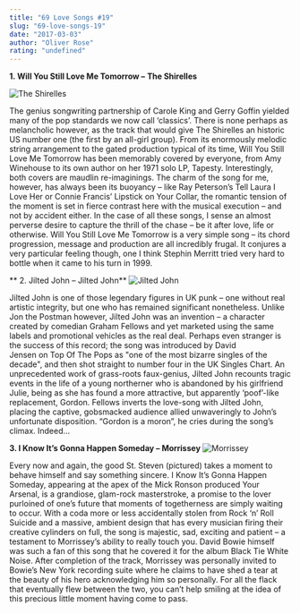 ```yaml
---
title: "69 Love Songs #19"
slug: "69-love-songs-19"
date: "2017-03-03"
author: "Oliver Rose"
rating: "undefined"
---
```


**1. Will You Still Love Me Tomorrow –** **The Shirelles**

![The Shirelles](http://pearshapedexeter.com/wp-content/uploads/2017/03/The-Shirelles-300x300.jpg)

The genius songwriting partnership of Carole King and Gerry Goffin yielded many of the pop standards we now call ‘classics’. There is none perhaps as melancholic however, as the track that would give The Shirelles an historic US number one (the first by an all-girl group). From its enormously melodic string arrangement to the gated production typical of its time, Will You Still Love Me Tomorrow has been memorably covered by everyone, from Amy Winehouse to its own author on her 1971 solo LP, Tapesty. Interestingly, both covers are maudlin re-imaginings. The charm of the song for me, however, has always been its buoyancy – like Ray Peterson’s Tell Laura I Love Her or Connie Francis’ Lipstick on Your Collar, the romantic tension of the moment is set in fierce contrast here with the musical execution – and not by accident either. In the case of all these songs, I sense an almost perverse desire to capture the thrill of the chase – be it after love, life or otherwise. Will You Still Love Me Tomorrow is a very simple song – its chord progression, message and production are all incredibly frugal. It conjures a very particular feeling though, one I think Stephin Merritt tried very hard to bottle when it came to his turn in 1999.

** 2. Jilted John – Jilted John** ![Jilted John](http://pearshapedexeter.com/wp-content/uploads/2017/03/Jilted-John-300x300.jpg)

Jilted John is one of those legendary figures in UK punk – one without real artistic integrity, but one who has remained significant nonetheless. Unlike Jon the Postman however, Jilted John was an invention – a character created by comedian Graham Fellows and yet marketed using the same labels and promotional vehicles as the real deal. Perhaps even stranger is the success of this record; the song was introduced by David Jensen on Top Of The Pops as "one of the most bizarre singles of the decade", and then shot straight to number four in the UK Singles Chart. An unprecedented work of grass-roots faux-genius, Jilted John recounts tragic events in the life of a young northerner who is abandoned by his girlfriend Julie, being as she has found a more attractive, but apparently ‘poof’-like replacement, Gordon. Fellows inverts the love-song with Jilted John, placing the captive, gobsmacked audience allied unwaveringly to John’s unfortunate disposition. “Gordon is a moron”, he cries during the song’s climax. Indeed…

**3\. I Know It’s Gonna Happen Someday – Morrissey** ![Morrissey](http://pearshapedexeter.com/wp-content/uploads/2017/03/Morrissey-300x300.png)

Every now and again, the good St. Steven (pictured) takes a moment to behave himself and say something sincere. I Know It’s Gonna Happen Someday, appearing at the apex of the Mick Ronson produced Your Arsenal, is a grandiose, glam-rock masterstroke, a promise to the lover purloined of one’s future that moments of togetherness are simply waiting to occur. With a coda more or less accidentally stolen from Rock ‘n’ Roll Suicide and a massive, ambient design that has every musician firing their creative cylinders on full, the song is majestic, sad, exciting and patient – a testament to Morrissey’s ability to really touch you. David Bowie himself was such a fan of this song that he covered it for the album Black Tie White Noise. After completion of the track, Morrissey was personally invited to Bowie’s New York recording suite where he claims to have shed a tear at the beauty of his hero acknowledging him so personally. For all the flack that eventually flew between the two, you can’t help smiling at the idea of this precious little moment having come to pass.
